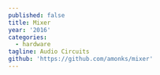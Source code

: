 ```yaml
---
published: false
title: Mixer
year: '2016'
categories:
  - hardware
tagline: Audio Circuits
github: 'https://github.com/amonks/mixer'
---
```

